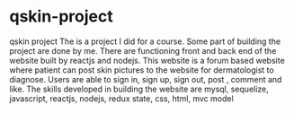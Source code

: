 # qskin-project
qskin project
The is a project I did for a course. Some part of building the project are done by me.
There are functioning front and back end of the website built by reactjs and nodejs.
This website is a forum based website where patient can post skin pictures to the website for dermatologist to diagnose.
Users are able to sign in, sign up, sign out, post , comment and like.
The skills developed in building the website are mysql, sequelize, javascript, reactjs, nodejs, redux state, css, html, mvc model
